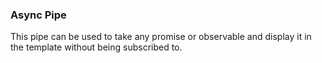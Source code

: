 ### Async Pipe
This pipe can be used to take any promise or observable and display it in the template without being subscribed to.